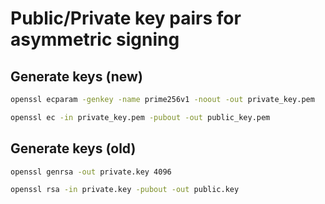 # Public/Private key pairs for asymmetric signing

## Generate keys (new)

```sh
openssl ecparam -genkey -name prime256v1 -noout -out private_key.pem
```

```sh
openssl ec -in private_key.pem -pubout -out public_key.pem
```

## Generate keys (old)

```bash
openssl genrsa -out private.key 4096
```

```bash
openssl rsa -in private.key -pubout -out public.key
```
